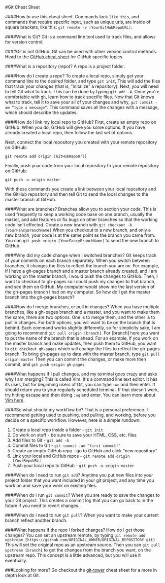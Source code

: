 #Git  Cheat Sheet

####How to use this cheat sheet.
 Commands look `like this`, and commands that require specific input, such as unique urls, are inside of square brackets, like this: `git remote -v [YourGitHubRepoURL]`.

####What is Git?
  Git is a command line tool used to track files, and allows for version control.

####Git is not GitHub! Git can be used with other version control methods.  Head to the [GitHub cheat sheet](https://github.com/aric87/github_cheatsheet/blob/master/git-cheat-sheet.md) for GitHub specific topics.

####What is a repository (repo)?
  A repo is a project folder.

####How do I create a repo?
  To create a local repo, simply get your command line to the desired folder, and type  `git init`, This will add the files that track your changes (that is, "initalize" a repository). Next, you will need to tell Git what to track. This can be done by typing `git add -A`. Once you're comfortable with git, learn how to track specific files.
Now that Git knows what to track, tell it to save your all of your changes and why, `git commit -am “type a message”`. This command saves all the changes with a message, which should describe the updates.

####How do I link my local repo to GitHub?
  First, create an empty repo on GitHub.  When you do, GitHub will give you some options. If you have already created a local repo, then follow the last set of options.
  
  Next, connect the local repository you created with your remote repository on GitHub:

`git remote add origin [GitHubRepoUrl]`

 Finally, push your code from your local repository to your remote repository on GitHub:

`git push -u origin master`

With these commands you create a link between your local repository and the GitHub repository and then tell Git to send the local changes to the master branch at GitHub.

####What are branches?
  Branches allow you to section your code. This is used frequently to keep a working code base on one branch, usually the master, and add features or fix bugs on other branches so that the working code isn’t effected. Create a new branch with `git checkout -b [YourFancyBranchName]` When you checkout to a new branch, and only a new branch, your code is at the same point as the branch you came from. You can `git push origin [YourFancyBranchName]` to send the new branch to GitHub.

####Why did my code change when I switched branches?
  Git keeps track of your commits on each branch separately. When you switch between branches, it changes the files to reflect the branch you are on. For example, if I have a gh-pages branch and a master branch already created, and I am working on the master branch, I would push the changes to GitHub. Then, I want to checkout to gh-pages so I could push my changes to that branch, and see them on GitHub. My computer would show me the last version of the gh-pages branch I had on my computer. So how do I get the master branch into the gh-pages branch?

####How do I merge branches, or pull in changes?
  When you have multiple branches, like a gh-pages branch and a master, and  you want to make them the same, there are two options. One is to merge them, and the other is to pull in changes. For both options, you will want to be on the branch that is behind. Each command works slightly differently, so for simplicity sake, I am going to recommend `git pull origin [branch]`.  For [branch] here you want to put the name of the branch that is ahead. For an example, if you work on the master branch and make updates, then push them to GitHub, you want to `git checkout gh-pages` which will change the files to reflect the gh-pages branch. To bring gh-pages up to date with the master branch, type `git pull origin master` Then you can commit the changes, or make more then commit, and `git push origin gh-pages`.

####What happens if I pull changes, and my terminal goes crazy and asks why I am merging?
  This is called Vim. It's a command line text editor. It has its uses, but for beginning users of Git, you can type `:wq` and then enter. It should return you to your regularly scheduled terminal.  If that doesn't work, try hitting escape and then doing `:wq` and enter.  You can learn more about [Vim here](https://twitter.com/iamdevloper/status/473152427970297857).

####So what should my workflow be?
  That is a personal preference. I recommend getting used to pushing, and pulling, and working, before you decide on a specific workflow. However, here is a simple rundown.

1. Create a local repo inside a folder - `git init`
2. Do work on stuff                    - be sure to save your HTML, CSS, etc. files
3. Add files to Git                    - `git add -A`
4. Commit files to Git                 - `git commit -am “first commit!”`
5. Create an empty GitHub repo         - go to GitHub and click "new repository"
6. Link your local and GitHub repos    - `git remote add origin [YourRepoURL]`
7. Push your local repo to GitHub      - `git push -u origin master`


####When do I need to run `git add`?
  Anytime you put new files into your project folder that you want included in your git project, and any time you work on and save your work on existing files.

####When do I run `git commit`?
  When you are ready to save the changes to your Git project. This creates a commit log that you can go back to in the future if you need to revert changes.

####When do I need to run `git pull`?
  When you want to make your current branch reflect another branch.

####What happens if the repo I forked changes? How do I get those changes?
  You can set an upstream remote, by typing `git remote add upstream [https://github.com/ORIGINAL_OWNER/ORIGINAL_REPOSITORY.git]` This will set the original repo as an upstream source. Then you can `git pull upstream [branch]` to get the changes from the branch you want, on the upstream repo. This concept is a little advanced, but you will use it eventually.

###Looking for more? Go checkout the [git-tower](http://www.git-tower.com/blog/git-cheat-sheet/) cheat sheet for a more in depth look at Git.

